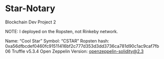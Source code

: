 # Star-Notary
Blockchain Dev Project 2


NOTE: I deployed on the Ropsten, not Rinkeby network.



Name: “Cool Star”
Symbol: “CSTAR”
Ropsten hash: 0xa56dfbcdef0460fc91511416bf2c777d353d3dd3736ca781d90c1ac9caf7fb06
Truffle v5.3.4
Open Zeppelin Version: openzeppelin-solidity@2.3